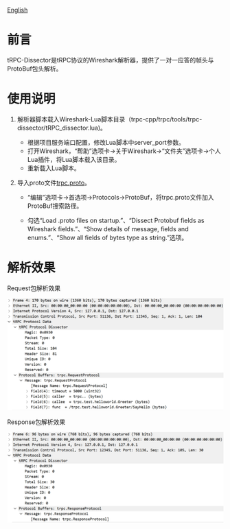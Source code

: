 [English](./README.md)

# 前言

tRPC-Dissector是tRPC协议的Wireshark解析器，提供了一对一应答的帧头与ProtoBuf包头解析。

# 使用说明

1. 解析器脚本载入Wireshark-Lua脚本目录（trpc-cpp/trpc/tools/trpc-dissector/tRPC_dissector.lua)。
   
   - 根据项目服务端口配置，修改Lua脚本中server_port参数。
   - 打开Wireshark，“帮助”选项卡->关于Wireshark->“文件夹”选项卡->个人Lua插件，将Lua脚本载入该目录。
   - 重新载入Lua脚本。

2. 导入proto文件[trpc.proto](https://github.com/trpc-group/trpc/blob/main/trpc/trpc.proto)。
   
   - “编辑”选项卡->首选项->Protocols->ProtoBuf，将trpc.proto文件加入ProtoBuf搜索路径。
   
   - 勾选“Load .proto files on startup.”、“Dissect Protobuf fields as Wireshark fields.”、“Show details of message, fields and enums.”、“Show all fields of bytes type as string.”选项。

# 解析效果

Request包解析效果

![trpc_wireshark_dissector_request.png](../../../docs/images/trpc_wireshark_dissector_request.png)

Response包解析效果

![trpc_wireshark_dissector_response.png](../../../docs/images/trpc_wireshark_dissector_response.png)
